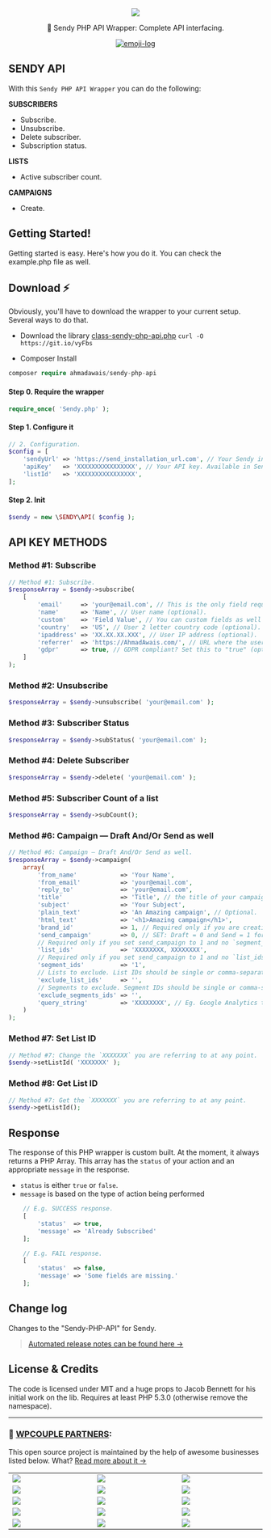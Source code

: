 <div align="center">

<img align="center" src="https://i.imgur.com/FylVZzy.png" />

<p>🚀 Sendy PHP API Wrapper: Complete API interfacing.</p>

[![emoji-log](https://cdn.rawgit.com/ahmadawais/stuff/ca97874/emoji-log/flat-round.svg)](https://github.com/ahmadawais/Emoji-Log/)

</div>

## SENDY API

With this `Sendy PHP API Wrapper` you can do the following:

**SUBSCRIBERS**
- Subscribe.
- Unsubscribe.
- Delete subscriber.
- Subscription status.

**LISTS**
- Active subscriber count.

**CAMPAIGNS**
- Create.

## Getting Started!

Getting started is easy. Here's how you do it. You can check the example.php file as well.

## Download ⚡️

Obviously, you'll have to download the wrapper to your current setup. Several ways to do that.

- Download the library [class-sendy-php-api.php](https://github.com/ahmadawais/Sendy-PHP-API/blob/master/src/class-sendy-php-api.php)
`curl -O https://git.io/vyFbs`

- Composer Install

```php
composer require ahmadawais/sendy-php-api
```

#### Step 0. Require the wrapper
```php
require_once( 'Sendy.php' );
```

#### Step 1. Configure it
```php
// 2. Configuration.
$config = [
	'sendyUrl' => 'https://send_installation_url.com', // Your Sendy installation URL (without trailing slash).
	'apiKey'   => 'XXXXXXXXXXXXXXXX', // Your API key. Available in Sendy Settings.
	'listId'   => 'XXXXXXXXXXXXXXXX',
];
```

#### Step 2. Init
```php
$sendy = new \SENDY\API( $config );
```

## API KEY METHODS

### Method #1: Subscribe

```php
// Method #1: Subscribe.
$responseArray = $sendy->subscribe(
	[
		'email'     => 'your@email.com', // This is the only field required by sendy.
		'name'      => 'Name', // User name (optional).
		'custom'    => 'Field Value', // You can custom fields as well (optional).
		'country'   => 'US', // User 2 letter country code (optional).
		'ipaddress' => 'XX.XX.XX.XXX', // User IP address (optional).
		'referrer'  => 'https://AhmadAwais.com/', // URL where the user signed up from (optional).
		'gdpr'      => true, // GDPR compliant? Set this to "true" (optional).
	]
);

```

### Method #2: Unsubscribe

```php
$responseArray = $sendy->unsubscribe( 'your@email.com' );
```

### Method #3: Subscriber Status

```php
$responseArray = $sendy->subStatus( 'your@email.com' );

```

### Method #4: Delete Subscriber

```php
$responseArray = $sendy->delete( 'your@email.com' );

```

### Method #5: Subscriber Count of a list

```php
$responseArray = $sendy->subCount();
```

### Method #6: Campaign — Draft And/Or Send as well

```php
// Method #6: Campaign — Draft And/Or Send as well.
$responseArray = $sendy->campaign(
	array(
		'from_name'            => 'Your Name',
		'from_email'           => 'your@email.com',
		'reply_to'             => 'your@email.com',
		'title'                => 'Title', // the title of your campaign.
		'subject'              => 'Your Subject',
		'plain_text'           => 'An Amazing campaign', // Optional.
		'html_text'            => '<h1>Amazing campaign</h1>',
		'brand_id'             => 1, // Required only if you are creating a 'Draft' campaign. That is `send_campaign` set to 0.
		'send_campaign'        => 0, // SET: Draft = 0 and Send = 1 for the campaign.
		// Required only if you set send_campaign to 1 and no `segment_ids` are passed in.. List IDs should be single or comma-separated.
		'list_ids'             => 'XXXXXXXX, XXXXXXXX',
		// Required only if you set send_campaign to 1 and no `list_ids` are passed in. Segment IDs should be single or comma-separated.
		'segment_ids'          => '1',
		// Lists to exclude. List IDs should be single or comma-separated. (optional).
		'exclude_list_ids'     => '',
		// Segments to exclude. Segment IDs should be single or comma-separated. (optional).
		'exclude_segments_ids' => '',
		'query_string'         => 'XXXXXXXX', // Eg. Google Analytics tags.
	)
);
```

### Method #7: Set List ID

```php
// Method #7: Change the `XXXXXXX` you are referring to at any point.
$sendy->setListId( 'XXXXXXX' );
```

### Method #8: Get List ID

```php
// Method #7: Get the `XXXXXXX` you are referring to at any point.
$sendy->getListId();
```

## Response

The response of this PHP wrapper is custom built. At the moment, it always returns a PHP Array. This array has the `status` of your action and an appropriate `message` in the response.

- `status` is either `true` or `false`.
- `message` is based on the type of action being performed

```php
    // E.g. SUCCESS response.
    [
        'status'  => true,
        'message' => 'Already Subscribed'
    ];

    // E.g. FAIL response.
    [
        'status'  => false,
        'message' => 'Some fields are missing.'
    ];
```

## Change log

Changes to the "Sendy-PHP-API" for Sendy.

> [Automated release notes can be found here →](https://github.com/ahmadawais/Sendy-PHP-API/releases)

## License & Credits

The code is licensed under MIT and a huge props to Jacob Bennett for his initial work on the lib.
Requires at least PHP 5.3.0 (otherwise remove the namespace).

---

### 🙌 [WPCOUPLE PARTNERS](https://WPCouple.com/partners):

This open source project is maintained by the help of awesome businesses listed below. What? [Read more about it →](https://WPCouple.com/partners)

<table width='100%'>
	<tr>
		<td width='333.33'><a target='_blank' href='https://www.gravityforms.com/?utm_source=WPCouple&utm_medium=Partner'><img src='https://on.ahmda.ws/mtrE/c' /></a></td>
		<td width='333.33'><a target='_blank' href='https://kinsta.com/?utm_source=WPCouple&utm_medium=Partner'><img src='https://on.ahmda.ws/mu5O/c' /></a></td>
		<td width='333.33'><a target='_blank' href='https://wpengine.com/?utm_source=WPCouple&utm_medium=Partner'><img src='https://on.ahmda.ws/mto3/c' /></a></td>
	</tr>
	<tr>
		<td width='333.33'><a target='_blank' href='https://www.sitelock.com/?utm_source=WPCouple&utm_medium=Partner'><img src='https://on.ahmda.ws/mtyZ/c' /></a></td>
		<td width='333.33'><a target='_blank' href='https://wp-rocket.me/?utm_source=WPCouple&utm_medium=Partner'><img src='https://on.ahmda.ws/mtrv/c' /></a></td>
		<td width='333.33'><a target='_blank' href='https://blogvault.net/?utm_source=WPCouple&utm_medium=Partner'><img src='https://on.ahmda.ws/mtph/c' /></a></td>
	</tr>
	<tr>
		<td width='333.33'><a target='_blank' href='http://cridio.com/?utm_source=WPCouple&utm_medium=Partner'><img src='https://on.ahmda.ws/mtmy/c' /></a></td>
		<td width='333.33'><a target='_blank' href='http://wecobble.com/?utm_source=WPCouple&utm_medium=Partner'><img src='https://on.ahmda.ws/mtrW/c' /></a></td>
		<td width='333.33'><a target='_blank' href='https://www.cloudways.com/?utm_source=WPCouple&utm_medium=Partner'><img src='https://on.ahmda.ws/mu0C/c' /></a></td>
	</tr>
	<tr>
		<td width='333.33'><a target='_blank' href='https://www.cozmoslabs.com/?utm_source=WPCouple&utm_medium=Partner'><img src='https://on.ahmda.ws/mu9W/c' /></a></td>
		<td width='333.33'><a target='_blank' href='https://wpgeodirectory.com/?utm_source=WPCouple&utm_medium=Partner'><img src='https://on.ahmda.ws/mtwv/c' /></a></td>
		<td width='333.33'><a target='_blank' href='https://www.wpsecurityauditlog.com/?utm_source=WPCouple&utm_medium=Partner'><img src='https://on.ahmda.ws/mtkh/c' /></a></td>
	</tr>
	<tr>
		<td width='333.33'><a target='_blank' href='https://mythemeshop.com/?utm_source=WPCouple&utm_medium=Partner'><img src='https://on.ahmda.ws/n3ug/c' /></a></td>
		<td width='333.33'><a target='_blank' href='https://www.liquidweb.com/?utm_source=WPCouple&utm_medium=Partner'><img src='https://on.ahmda.ws/mtnt/c' /></a></td>
		<td width='333.33'><a target='_blank' href='https://WPCouple.com/contact?utm_source=WPCouple&utm_medium=Partner'><img src='https://on.ahmda.ws/mu3F/c' /></a></td>
	</tr>
</table>
